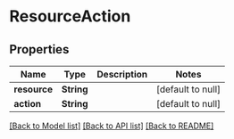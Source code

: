 # ResourceAction
## Properties

Name | Type | Description | Notes
------------ | ------------- | ------------- | -------------
**resource** | **String** |  | [default to null]
**action** | **String** |  | [default to null]

[[Back to Model list]](../README.md#documentation-for-models) [[Back to API list]](../README.md#documentation-for-api-endpoints) [[Back to README]](../README.md)


